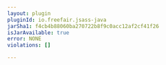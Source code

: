 ```yaml
---
layout: plugin
pluginId: io.freefair.jsass-java
jarSha1: f4cb4b88060ba270722b8f9c0acc12af2cf41f26
isJarAvailable: true
error: NONE
violations: []

---
```

